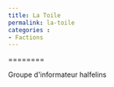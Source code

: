 ```yaml
---
title: La Toile
permalink: la-toile
categories :
- Factions
---
```


========

Groupe d'informateur halfelins
